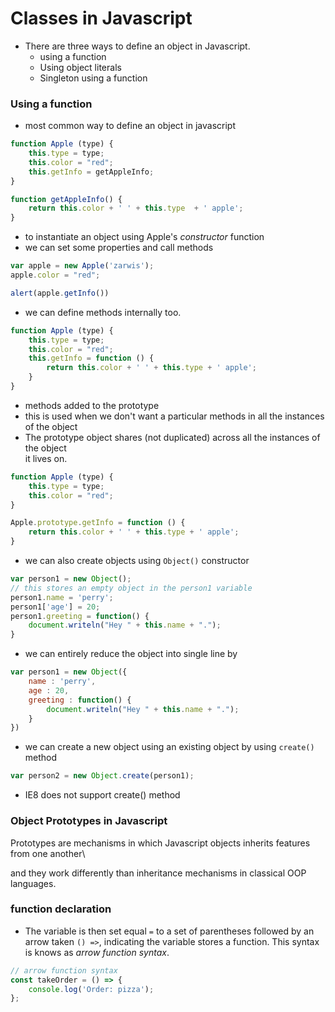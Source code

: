 # Classes in Javascript

* There are three ways to define an object in Javascript.
    - using a function
    - Using object literals
    - Singleton using a function

### Using a function

* most common way to define an object in javascript

```javascript
function Apple (type) {
    this.type = type;
    this.color = "red";
    this.getInfo = getAppleInfo;
}

function getAppleInfo() {
    return this.color + ' ' + this.type  + ' apple';
}
```

* to instantiate an object using Apple's _constructor_ function
* we can set some properties and call methods

```javascript
var apple = new Apple('zarwis');
apple.color = "red";

alert(apple.getInfo())
```

* we can define methods internally too.

```javascript
function Apple (type) {
    this.type = type;
    this.color = "red";
    this.getInfo = function () {
        return this.color + ' ' + this.type + ' apple';
    }
}

```

* methods added to the prototype
* this is used when we don't want a particular methods in all the instances of the object
* The prototype object shares (not duplicated) across all the instances of the object \
  it lives on.

```javascript
function Apple (type) {
    this.type = type;
    this.color = "red";
}

Apple.prototype.getInfo = function () {
    return this.color + ' ' + this.type + ' apple';
}
```

* we can also create objects using `Object()` constructor
```javascript
var person1 = new Object();
// this stores an empty object in the person1 variable
person1.name = 'perry';
person1['age'] = 20;
person1.greeting = function() {
    document.writeln("Hey " + this.name + ".");
}
```
* we can entirely reduce the object into single line by

```javascript
var person1 = new Object({
    name : 'perry',
    age : 20,
    greeting : function() {
        document.writeln("Hey " + this.name + ".");
    }
})
```

* we can create a new object using an existing object by using `create()` method

```javascript
var person2 = new Object.create(person1);
```

* IE8 does not support create() method

### Object Prototypes in Javascript

Prototypes are mechanisms in which Javascript objects inherits features from one another\\

and they work differently than inheritance mechanisms in classical OOP languages.

### function declaration

* The variable is then set equal `=` to a set of parentheses followed by an arrow taken `() =>`,
indicating the variable stores a function. This syntax is knows as *arrow function syntax*.

```javascript
// arrow function syntax
const takeOrder = () => {
    console.log('Order: pizza');
};
```
